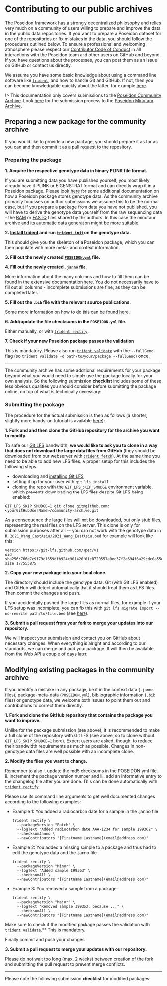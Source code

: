 # Contributing to our public archives

The Poseidon framework has a strongly decentralized philosophy and relies very much on a community of users willing to prepare and improve the data in the public data repositories. If you want to prepare a Poseidon dataset for one of the repositories or fix mistakes in the data, you should follow the procedures outlined below. To ensure a professional and welcoming atmosphere please respect our [Contributor Code of Conduct](conduct.md) in all interactions with the Poseidon team and other users on GitHub and beyond. If you have questions about the processes, you can post them as an issue on GitHub or contact us directly.

We assume you have some basic knowledge about using a command line software like [`trident`](trident), and how to handle Git and GitHub. If not, then you can become knowledgable quickly about the latter, for example [here](https://githubtraining.github.io/training-manual).

!> This documentation only covers submissions to the [Poseidon Community Archive](archive_overview). Look [here](minotaur) for the submission process to the [Poseidon Minotaur Archive](archive_overview).

## Preparing a new package for the community archive

If you would like to provide a new package, you should prepare it as far as you can and then commit it as a pull request to the repository.

### Preparing the package

**1. Acquire the respective genotype data in binary PLINK file format.**

If you are submitting data you have published yourself, you most likely already have it PLINK or EIGENSTRAT format and can directly wrap it in a Poseidon package. Please look [here](genotype_data) for some additional documentation on how a Poseidon package stores genotype data. As the community archive primarily focusses on author submissions we assume this to be the normal case, but if you prepare a package from data you have not published, you will have to derive the genotype data yourself from the raw sequencing data - the [BAM](https://en.wikipedia.org/wiki/SAM_(file_format)) or [FASTQ](https://en.wikipedia.org/wiki/FASTQ_format) files shared by the authors. In this case the minotaur archive and its automatic data generation might be more suitable.

**2. [Install trident](https://poseidon-framework.github.io/#/trident?id=installation-quickstart) and run [`trident init`](trident?id=init-command) on the genotype data.**

This should give you the skeleton of a Poseidon package, which you can then populate with more meta- and context information.

**3. Fill out the newly created [`POSEIDON.yml`](standard?id=the-poseidonyml-file-mandatory) file.**

**4. Fill out the newly created `.janno` file.**

More information about the many columns and how to fill them can be found in the extensive documentation [here](janno_details). You do not necessarily have to fill out all columns - incomplete submissions are fine, as they can be completed later.

**5. Fill out the `.bib` file with the relevant source publications.**

Some more information on how to do this can be found [here](janno_details?id=context-information).

**6. Add/update the file checksums in the `POSEIDON.yml` file.**

Either manually, or with [`trident rectify`](trident?id=rectify-command).

**7. Check if your new Poseidon package passes the validation**

This is mandatory. Please also run [`trident validate`](trident?id=validate-command) with the `--fullGeno` flag (so `trident validate -d path/to/your/package --fullGeno`) once.

***

The community archive has some additional requirements for your package beyond what you would need to simply use the package locally for your own analysis. So the following submission **checklist** includes some of these less obvious qualities you should consider before submitting the package online, on top of what is technically necessary:

[](https://raw.githubusercontent.com/poseidon-framework/community-archive/master/.github/PULL_REQUEST_TEMPLATE/add_package_template.md ':include')

### Submitting the package

The procedure for the actual submission is then as follows (a shorter, slightly more hands-on tutorial is available [here](https://mpi-eva-archaeogenetics.github.io/comp_human_adna_book/poseidon.html#contributing-to-the-community-archive)):

**1. Fork and and then clone the GitHub repository for the archive you want to modify.**

To safe our [Git LFS](https://docs.github.com/en/repositories/working-with-files/managing-large-files/about-git-large-file-storage) bandwidth, **we would like to ask you to clone in a way that does not download the large data files from GitHub** (they should be downloaded from our webserver with [`trident fetch`](trident?id=fetch-command)). At the same time you need to be able to add new LFS files. A proper setup for this includes the following steps

- downloading and [installing Git LFS](https://git-lfs.github.com/),
- setting it up for your user with `git lfs install`
- cloning the repo with the `GIT_LFS_SKIP_SMUDGE` environment variable, which prevents downloading the LFS files despite Git LFS being enabled:

```
GIT_LFS_SKIP_SMUDGE=1 git clone git@github.com:<yourGitHubUserName>/community-archive.git
```

As a consequence the large files will not be downloaded, but only stub files, representing the real files on the LFS server. This clone is only for submission purposes after all -- you can not work with the genotype data in it. `2021_Wang_EastAsia/2021_Wang_EastAsia.bed` for example will look like this:

```
version https://git-lfs.github.com/spec/v1
oid sha256:766e7c9f79c1659dfb924c901420f01e8720557a0ec37f2a694f6a29cdc0a55e
size 177553875
```

**2. Copy your new package into your local clone.**

The directory should include the genotype data. Git (with Git LFS enabled) and GitHub will detect automatically that it should treat them as LFS files. Then commit the changes and push.

If you accidentally pushed the large files as normal files, for example if your LFS setup was incomplete, you can fix this with `git lfs migrate import --no-rewrite path/to/file.bed` (see [here](https://github.com/git-lfs/git-lfs/blob/main/docs/man/git-lfs-migrate.adoc#import-without-rewriting-history)).

**3. Submit a pull request from your fork to merge your updates into our repository.**

We will inspect your submission and contact you on GitHub about necessary changes. When everything is alright and according to our standards, we can merge and add your package. It will then be available from the Web API a couple of days later.

## Modifying existing packages in the community archive

If you identify a mistake in any package, be it in the context data (`.janno` files), package-meta-data (`POSEIDON.yml`), bibliographic information (`.bib` files) or genotype data, we welcome both issues to point them out and contributions to correct them directly.

**1. Fork and clone the GitHub repository that contains the package you want to improve.**

Unlike for the package submission (see above), it is recommended to make a full clone of the repository with Git LFS (see above, so to clone without `GIT_LFS_SKIP_SMUDGE=1` here). Expert users are asked, though, to reduce their bandwidth requirements as much as possible. Changes in non-genotype data files are well possible with an incomplete clone.

**2. Modify the files you want to change.**

Remember to also i. update the md5 checksums in the POSEIDON.yml file, ii. increment the package version number and iii. add an informative entry to the changelog file after you are done. This can be done automatically with [`trident rectify`](trident?id=rectify-command).

Please use its command line arguments to get well documented changes according to the following examples:

- Example 1: You added a radiocarbon date for a sample in the .janno file
	```
	trident rectify \
	  --packageVersion "Patch" \
	  --logText "Added radiocarbon date AAA-1234 for sample I99362" \
	  --checksumJanno \
	  --newContributors "[Firstname Lastname](email@address.com)"
	```

- Example 2: You added a missing sample to a package and thus had to edit the genotype data and the .janno file
	```
	trident rectify \
	  --packageVersion "Minor" \
	  --logText "Added sample I99363" \
	  --checksumAll \
	  --newContributors "[Firstname Lastname](email@address.com)"
	```

- Example 3: You removed a sample from a package
	```
	trident rectify \
	  --packageVersion "Major" \
	  --logText "Removed sample I99363, because ..." \
	  --checksumAll \
	  --newContributors "[Firstname Lastname](email@address.com)"
	```

Make sure to check if the modified package passes the validation with [`trident validate`](trident?id=validate-command).**
This is mandatory.

Finally commit and push your changes.

**3. Submit a pull request to merge your updates with our repository.**

Please do not wait too long (max. 2 weeks) between creation of the fork and submitting the pull request to prevent merge conflicts.

***

Please note the following submission **checklist** for modified packages:

[](https://raw.githubusercontent.com/poseidon-framework/community-archive/master/.github/PULL_REQUEST_TEMPLATE/modify_package_template.md ':include')